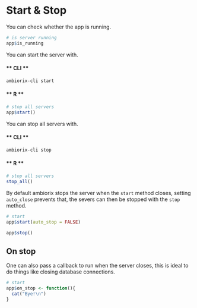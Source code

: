 
# Start & Stop

You can check whether the app is running.

```r
# is server running
app$is_running
```

You can start the server with.

<!-- tabs:start -->

#### ** CLI **

```bash
ambiorix-cli start
```

#### ** R **

```r
# stop all servers
app$start()
```

<!-- tabs:end -->

You can stop all servers with.

<!-- tabs:start -->

#### ** CLI **

```bash
ambiorix-cli stop
```

#### ** R **

```r
# stop all servers
stop_all()
```

<!-- tabs:end -->

By default ambiorix stops the server when the `start` method closes, setting `auto_close` prevents that, the severs can then be stopped with the `stop` method.

```r
# start
app$start(auto_stop = FALSE)

app$stop()
```

## On stop

One can also pass a callback to run when the server closes, this is ideal to do things like closing database connections.

```r
# start
app$on_stop <- function(){
  cat("Bye!\n")
}
```